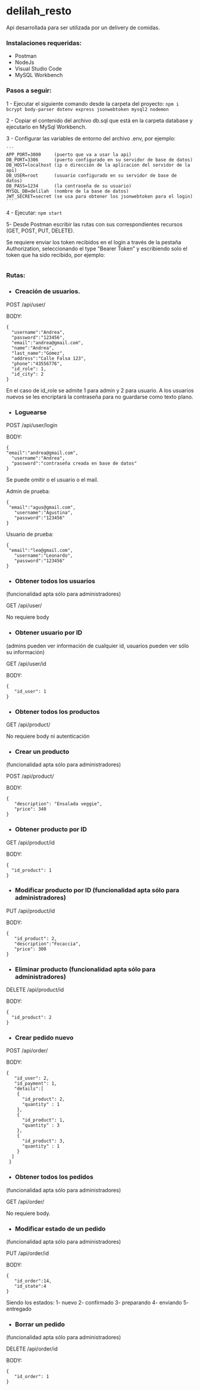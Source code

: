 # delilah_resto
Api desarrollada para ser utilizada por un delivery de comidas.

### Instalaciones requeridas:
- Postman
- NodeJs
- Visual Studio Code 
- MySQL Workbench

### Pasos a seguir:

1 - Ejecutar el siguiente comando desde la carpeta del proyecto:
   ```npm i bcrypt body-parser dotenv express jsonwebtoken mysql2 nodemon```

2 - Copiar el contenido del archivo db.sql que está en la carpeta database y ejecutarlo en MySql Workbench.

3 - Configurar las variables de entorno del archivo .env, por ejemplo:

    ```
    APP_PORT=3000     (puerto que va a usar la api)
    DB_PORT=3306      (puerto configurado en su servidor de base de datos)
    DB_HOST=localhost (ip o dirección de la aplicacion del servidor de la api)
    DB_USER=root      (usuario configurado en su servidor de base de datos)
    DB_PASS=1234      (la contraseña de su usuario)
    MYSQL_DB=delilah  (nombre de la base de datos)
    JWT_SECRET=secret (se usa para obtener los jsonwebtoken para el login)
    ```
4 - Ejecutar:
    ```npm start```

5- Desde Postman escribir las rutas con sus correspondientes recursos (GET, POST, PUT, DELETE). 

Se requiere enviar los token recibidos en el login a través de la pestaña 
Authorization, seleccionando el type "Bearer Token" y escribiendo solo el token que ha sido recibido,
por ejemplo:

```         eyJhbGciOiJIUzI1NiIsInR5cCI6IkpXVCJ9.eyJyZXN1bHQiOnsiaWRfdXNlciI6MiwidXNlcm5hbWUiOiJMZW9uYXJkbyIsInRva2VuIjpudWxsLCJlbWFpbCI6Imxlb0BnbWFpbC5jb20iLCJuYW1lIjoiTGVvbmFyZG8iLCJsYXN0X25hbWUiOiJUdWxpYW4iLCJhZGRyZXNzIjoiQ29sw7NuIDQ1NiIsInBob25lIjoiMTE1NDM1NDM2NSIsImlkX3JvbGUiOjIsImlkX2NpdHkiOjN9LCJpYXQiOjE1OTc5NTYzMjcsImV4cCI6MTU5Nzk1OTkyN30.dBKdaEH25tCvrwgRlCbv00vU4nRIO6leYt3ZV5QN-H4
```

### Rutas:
  
  - ###  Creación de usuarios.
  
  POST /api/user/
  
  BODY:
  ```
  {
	"username":"Andrea",
	"password":"123456",
	"email":"andrea@gmail.com",
	"name":"Andrea",
	"last_name":"Gómez",
	"address":"Calle Falsa 123",
	"phone":"43556776",
	"id_role": 1,
	"id_city": 2
  }
  ```
  En el caso de id_role se admite 1 para admin y 2 para usuario.
  A los usuarios nuevos se les encriptará la contraseña para no guardarse como texto plano.
  
  - ### Loguearse
  
  POST /api/user/login
  
  BODY:
  ```
  {
  "email":"andrea@gmail.com",
	"username":"Andrea",
	"password":"contraseña creada en base de datos"
  }
  ```
  Se puede omitir o el usuario o el mail.
  
  Admin de prueba:
  ```
  {
   "email":"agus@gmail.com",
	 "username":"Agustina",
	 "password":"123456"
  }
  ```
  Usuario de prueba:
  ```
  {
   "email":"leo@gmail.com",
	 "username":"Leonardo",
	 "password":"123456"
  }
  ```
  - ### Obtener todos los usuarios 
  (funcionalidad apta sólo para administradores)
  
  GET /api/user/
  
  No requiere body
  
  - ### Obtener usuario por ID 
  (admins pueden ver información de cualquier id, usuarios pueden ver sólo su información)
  
  GET /api/user/id
  
  BODY:
  ```
  {
	 "id_user": 1
  }
  ```
  
  - ### Obtener todos los productos 
  
  GET /api/product/
  
  No requiere body ni autenticación
  
  - ### Crear un producto 
  (funcionalidad apta sólo para administradores)
  
  POST /api/product/
  
  BODY:
  ```
  {
	 "description": "Ensalada veggie",
	 "price": 340
  }
  ```
  - ### Obtener producto por ID 
  
  GET /api/product/id
  
  BODY:
  ```
  {
    "id_product": 1 
  }
  ```
  - ### Modificar producto por ID (funcionalidad apta sólo para administradores)
  
  PUT /api/product/id
  
  BODY:
  ```
  {
	 "id_product": 2,
	 "description":"Focaccia",
	 "price": 300
  }
  ```
  - ### Eliminar producto (funcionalidad apta sólo para administradores)
  
  DELETE /api/product/id
  
  BODY:
  ```
  {
    "id_product": 2
  }
  ```
  - ### Crear pedido nuevo 
  
  POST /api/order/
  
  BODY:
  ```
  {
	 "id_user": 2,
	 "id_payment": 1,
	 "details":[
      {
        "id_product": 2,
        "quantity" : 1
      },
      {
        "id_product": 1,
        "quantity" : 3
      },
      {
        "id_product": 3,
        "quantity" : 1
      }
    ]
   }
   ```
   - ### Obtener todos los pedidos 
   (funcionalidad apta sólo para administradores)
   
   GET /api/order/
   
   No requiere body.
   
   - ### Modificar estado de un pedido 
   (funcionalidad apta sólo para administradores)
   
   PUT /api/order/id
   
   BODY:
   ```
   {
	  "id_order":14,
	  "id_state":4
   }
   ```
   Siendo los estados:
   1- nuevo
   2- confirmado
   3- preparando
   4- enviando
   5- entregado

   - ### Borrar un pedido
   (funcionalidad apta sólo para administradores)

   DELETE /api/order/id

   BODY:
   ```
   {
	  "id_order": 1
   }
   ```


 
  
  
  

